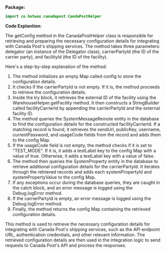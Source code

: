 **Package:**
```java
import co.hotwax.canadapost.CandaPostHelper
```

**Code Explantion:**

The getConfig method in the CanadaPostHelper class is responsible for retrieving and preparing the necessary configuration details for integrating with Canada Post's shipping services. The method takes three parameters: delegator (an instance of the Delegator class), carrierPartyId (the ID of the carrier party), and facilityId (the ID of the facility).

Here's a step-by-step explanation of the method:

1. The method initializes an empty Map called config to store the configuration details.
2. It checks if the carrierPartyId is not empty. If it is, the method proceeds to retrieve the configuration details.
3. Inside the try block, it retrieves the external ID of the facility using the WarehouseHelper.getFacility method. It then constructs a StringBuilder called facilityCarrierId by appending the carrierPartyId and the external facility ID.
4. The method queries the SystemMessageRemote entity in the database to find the configuration details for the constructed facilityCarrierId. If a matching record is found, it retrieves the sendUrl, publicKey, username, currentPassword, and usageCode fields from the record and adds them to the config Map.
5. If the usageCode field is not empty, the method checks if it is set to "TEST_MODE". If it is, it adds a testLabel key to the config Map with a value of true. Otherwise, it adds a testLabel key with a value of false.
6. The method then queries the SystemProperty entity in the database to retrieve additional configuration details for the carrierPartyId. It iterates through the retrieved records and adds each systemPropertyId and systemPropertyValue to the config Map.
7. If any exceptions occur during the database queries, they are caught in the catch block, and an error message is logged using the Debug.logError method.
8. If the carrierPartyId is empty, an error message is logged using the Debug.logError method.
9. Finally, the method returns the config Map containing the retrieved configuration details.


This method is used to retrieve the necessary configuration details for integrating with Canada Post's shipping services, such as the API endpoint URL, authentication credentials, and other relevant information. The retrieved configuration details are then used in the integration logic to send requests to Canada Post's API and process the responses.
